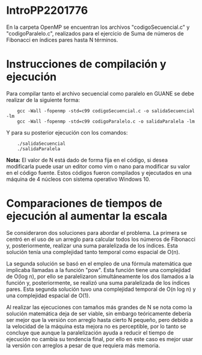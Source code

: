 # IntroPP2201776

En la carpeta OpenMP se encuentran los archivos "codigoSecuencial.c" y "codigoParalelo.c", realizados para el ejercicio de Suma de números de Fibonacci en índices pares hasta N términos.

# Instrucciones de compilación y ejecución
Para compilar tanto el archivo secuencial como paralelo en GUANE se debe realizar de la siguiente forma:

        gcc -Wall -fopenmp -std=c99 codigoSecuencial.c -o salidaSecuencial -lm
        gcc -Wall -fopenmp -std=c99 codigoParalelo.c -o salidaParalela -lm

Y para su posterior ejecución con los comandos:

        ./salidaSecuencial
        ./salidaParalela

**Nota:** El valor de N está dado de forma fija en el código, si desea modificarla puede usar un editor como vim o nano para modificar su valor en el código fuente.
Estos códigos fueron compilados y ejecutados en una máquina de 4 núcleos con sistema operativo Windows 10. 

# Comparaciones de tiempos de ejecución al aumentar la escala
Se consideraron dos soluciones para abordar el problema. La primera se centró en el uso de un arreglo para calcular todos los números de Fibonacci y, posteriormente, realizar una suma paralelizada de los índices. Esta solución tenía una complejidad tanto temporal como espacial de O(n).

La segunda solución se basó en el empleo de una fórmula matemática que implicaba llamadas a la función "pow". Esta función tiene una complejidad de O(log n), por ello se paralelizaron simultáneamente los dos llamados a la función y, posteriormente, se realizó una suma paralelizada de los índices pares. Esta segunda solución tuvo una complejidad temporal de O(n log n) y una complejidad espacial de O(1).

Al realizar las ejecuciones con tamaños más grandes de N se nota como la solución matemática deja de ser viable, sin embargo teóricamente debería ser mejor que la versión con arreglo hasta cierto N pequeño, pero debido a la velocidad de la máquina esta mejora no es perceptible, por lo tanto se concluye que aunque la paralelización ayuda a reducir el tiempo de ejecución no cambia su tendencia final, por ello en este caso es mejor usar la versión con arreglos a pesar de que requiera más memoria.
